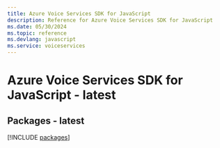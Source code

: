 ```yaml
---
title: Azure Voice Services SDK for JavaScript
description: Reference for Azure Voice Services SDK for JavaScript
ms.date: 05/30/2024
ms.topic: reference
ms.devlang: javascript
ms.service: voiceservices
---
```

# Azure Voice Services SDK for JavaScript - latest
## Packages - latest
[!INCLUDE [packages](voice-services-index.md)]